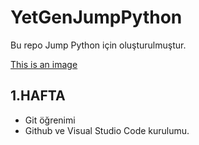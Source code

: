 # YetGenJumpPython
Bu repo Jump Python için oluşturulmuştur.

[This is an image](https://yetkingencler.com/wp-content/uploads/2021/07/yetgen-beyaz-e1626884322969-200x74.png)

## 1.HAFTA
- Git öğrenimi
- Github ve Visual Studio Code kurulumu.
